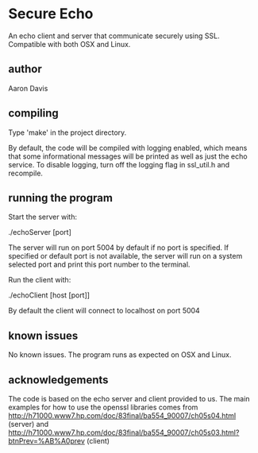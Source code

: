 Secure Echo
=======
An echo client and server that communicate securely using SSL.
Compatible with both OSX and Linux.

author
------
Aaron Davis

compiling
---------
Type 'make' in the project directory.

By default, the code will be compiled with logging enabled, which means that
some informational messages will be printed as well as just the echo service.
To disable logging, turn off the logging flag in ssl_util.h and recompile.

running the program
-------------------
Start the server with:

./echoServer [port]

The server will run on port 5004 by default if no port is specified.
If specified or default port is not available, the server will run on
a system selected port and print this port number to the terminal.

Run the client with:

./echoClient [host [port]]

By default the client will connect to localhost on port 5004

known issues
------------
No known issues. The program runs as expected on OSX and Linux.

acknowledgements
----------------
The code is based on the echo server and client provided to us.
The main examples for how to use the openssl libraries comes from
http://h71000.www7.hp.com/doc/83final/ba554_90007/ch05s04.html (server) and
http://h71000.www7.hp.com/doc/83final/ba554_90007/ch05s03.html?btnPrev=%AB%A0prev (client)
